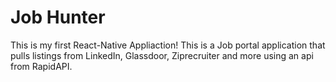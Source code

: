 # Job Hunter 

This is my first React-Native Appliaction! This is a Job portal application that pulls listings from LinkedIn, Glassdoor, Ziprecruiter and more using an api from RapidAPI. 

<!-- 
Use [`expo-router`](https://expo.github.io/router) to build native navigation using files in the `app/` directory.

## 🚀 How to use

```sh
npx create-expo-app -e with-router
```

## 📝 Notes

- [Expo Router: Docs](https://expo.github.io/router)
- [Expo Router: Repo](https://github.com/expo/router) -->
